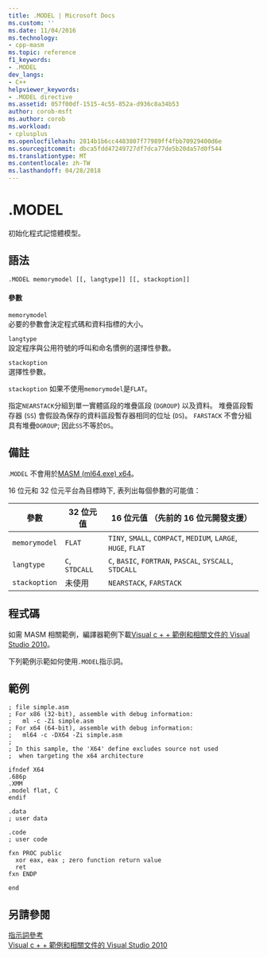 ```yaml
---
title: .MODEL | Microsoft Docs
ms.custom: ''
ms.date: 11/04/2016
ms.technology:
- cpp-masm
ms.topic: reference
f1_keywords:
- .MODEL
dev_langs:
- C++
helpviewer_keywords:
- .MODEL directive
ms.assetid: 057f00df-1515-4c55-852a-d936c8a34b53
author: corob-msft
ms.author: corob
ms.workload:
- cplusplus
ms.openlocfilehash: 2814b1b6cc4483807f77989ff4fbb70929400d6e
ms.sourcegitcommit: dbca5fdd47249727df7dca77de5b20da57d0f544
ms.translationtype: MT
ms.contentlocale: zh-TW
ms.lasthandoff: 04/28/2018
---
```

# <a name="model"></a>.MODEL
初始化程式記憶體模型。  
  
## <a name="syntax"></a>語法  
  
```  
.MODEL memorymodel [[, langtype]] [[, stackoption]]  
```  
  
#### <a name="parameters"></a>參數  
 `memorymodel`  
 必要的參數會決定程式碼和資料指標的大小。  
  
 `langtype`  
 設定程序與公用符號的呼叫和命名慣例的選擇性參數。  
  
 `stackoption`  
 選擇性參數。  
  
 `stackoption` 如果不使用`memorymodel`是`FLAT`。  
  
 指定`NEARSTACK`分組到單一實體區段的堆疊區段 (`DGROUP`) 以及資料。 堆疊區段暫存器 (`SS`) 會假設為保存的資料區段暫存器相同的位址 (`DS`)。 `FARSTACK` 不會分組具有堆疊`DGROUP`; 因此`SS`不等於`DS`。  
  
## <a name="remarks"></a>備註  
 .`MODEL` 不會用於[MASM (ml64.exe) x64](../../assembler/masm/masm-for-x64-ml64-exe.md)。  
  
 16 位元和 32 位元平台為目標時下, 表列出每個參數的可能值：  
  
|參數|32 位元值|16 位元值 （先前的 16 位元開發支援）|  
|---------------|--------------------|----------------------------------------------------------------|  
|`memorymodel`|`FLAT`|`TINY`, `SMALL`, `COMPACT`, `MEDIUM`, `LARGE`, `HUGE`, `FLAT`|  
|`langtype`|`C`, `STDCALL`|`C`, `BASIC`, `FORTRAN`, `PASCAL`, `SYSCALL`, `STDCALL`|  
|`stackoption`|未使用|`NEARSTACK`, `FARSTACK`|  
  
## <a name="code"></a>程式碼  
 如需 MASM 相關範例，編譯器範例下載[Visual c + + 範例和相關文件的 Visual Studio 2010](http://go.microsoft.com/fwlink/p/?linkid=178749)。  
  
 下列範例示範如何使用`.MODEL`指示詞。  
  
## <a name="example"></a>範例  
  
```  
; file simple.asm  
; For x86 (32-bit), assemble with debug information:   
;   ml -c -Zi simple.asm  
; For x64 (64-bit), assemble with debug information:   
;   ml64 -c -DX64 -Zi simple.asm  
;  
; In this sample, the 'X64' define excludes source not used   
;  when targeting the x64 architecture  
  
ifndef X64  
.686p  
.XMM  
.model flat, C  
endif  
  
.data  
; user data  
  
.code  
; user code  
  
fxn PROC public  
  xor eax, eax ; zero function return value  
  ret  
fxn ENDP  
  
end  
```  
  
## <a name="see-also"></a>另請參閱  
 [指示詞參考](../../assembler/masm/directives-reference.md)   
 [Visual c + + 範例和相關文件的 Visual Studio 2010](http://go.microsoft.com/fwlink/p/?linkid=178749)